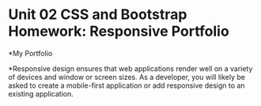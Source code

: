 # Unit 02 CSS and Bootstrap Homework: Responsive Portfolio
*My Portfolio

*Responsive design ensures that web applications render well on a variety of devices and window or screen sizes. As a developer, you will likely be asked to create a mobile-first application or add responsive design to an existing application. 